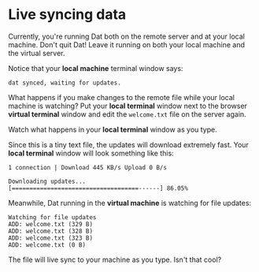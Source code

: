 # Live syncing data

Currently, you're running Dat both on the remote server and at your local machine. Don't quit Dat! Leave it running on both your local machine and the virtual server. 

Notice that your **local machine** terminal window says:

```
dat synced, waiting for updates.
``` 

What happens if you make changes to the remote file while your local machine is watching? Put your **local terminal** window next to the browser **virtual terminal** window and edit the `welcome.txt` file on the server again. 

Watch what happens in your **local terminal** window as you type. 

Since this is a tiny text file, the updates will download extremely fast. Your **local terminal** window will look something like this:
```
1 connection | Download 445 KB/s Upload 0 B/s

Downloading updates...
[====================================------] 86.05%

```
Meanwhile, Dat running in the **virtual machine** is watching for file updates:
```
Watching for file updates                                                          
ADD: welcome.txt (329 B)                                                           
ADD: welcome.txt (328 B)                                                           
ADD: welcome.txt (323 B)                                                           
ADD: welcome.txt (0 B) 
```
The file will live sync to your machine as you type. Isn't that cool? 
